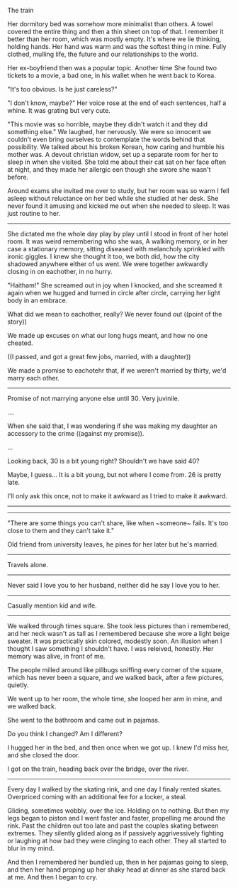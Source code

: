 The train 

















































Her dormitory bed was somehow more minimalist than others. A towel covered the entire thing and then a thin sheet on top of that. I remember it better than her room, which was mostly empty. It's where we lie thinking, holding hands. Her hand was warm and was the softest thing in mine. Fully clothed, mulling life, the future and our relationships to the world.

Her ex-boyfriend then was a popular topic. Another time She found two tickets to a movie, a bad one, in his wallet when he went back to Korea.

"It's too obvious. Is he just careless?"

"I don't know, maybe?" Her voice rose at the end of each sentences, half a whine. It was grating but very cute.

"This movie was so horrible, maybe they didn't watch it and they did something else." We laughed, her nervously. We were so innocent we couldn't even bring ourselves to contemplate the words behind that possibility. We talked about his broken Korean, how caring and humble his mother was. A devout christian widow, set up a separate room for her to sleep in when she visited. She told me about their cat sat on her face often at night, and they made her allergic een though she swore she wasn't before.


Around exams she invited me over to study, but her room was so warm I fell asleep without reluctance on her bed while she studied at her desk. She never found it amusing and kicked me out when she needed to sleep. It was just routine to her.


----------------

She dictated me the whole day play by play until I stood in front of her hotel room. It was weird remembering who she was, A walking memory, or in her case a stationary memory, sitting diseased with melancholy sprinkled with ironic giggles. I knew she thought it too, we both did, how the city shadowed anywhere either of us went. We were together awkwardly closing in on eachother, in no hurry.

"Haitham!" She screamed out in joy when I knocked, and she screamed it again when we hugged and turned in circle after circle, carrying her light body in an embrace. 

















































What did we mean to eachother, really? We never found out ((point of the story))




We made up excuses on what our long hugs meant, and how no one cheated.

((I passed, and got a great few jobs, married, with a daughter))



We made a promise to eachotehr that, if we weren't married by thirty, we'd marry each other.

----

Promise of not marrying anyone else until 30. Very juvinile.

....

When she said that, I was wondering if she was making my daughter an accessory to the crime ((against my promise)).

...

Looking back, 30 is a bit young right? Shouldn't we have said 40?

Maybe, I guess... It is a bit young, but not where I come from. 26 is pretty late.

I'll only ask this once, not to make it awkward as I tried to make it awkward.

-------








-------------

"There are some things you can't share, like when ~someone~ fails. It's too close to them and they can't take it."

Old friend from university leaves, he pines for her later but he's married.

-----------

Travels alone.

----------

Never said I love you to her husband, neither did he say I love you to her.

----------

Casually mention kid and wife.


-----------

We walked through times square. She took less pictures than i remembered, and her neck wasn't as tall as I remembered because she wore a light beige sweater. It was practically skin colored, modestly soon. An illusion when I thought I saw something I shouldn't have. I was releived, honestly. Her memory was alive, in front of me.

The people milled around like pillbugs sniffing every corner of the square, which has never been a square, and we walked back, after a few pictures, quietly.







We went up to her room, the whole time, she looped her arm in mine, and we walked back. 

She went to the bathroom and came out in pajamas.

Do you think I changed? Am I different?

I hugged her in the bed, and then once when we got up. I knew I'd miss her, and she closed the door.

I got on the train, heading back over the bridge, over the river. 

-------------------

Every day I walked by the skating rink, and one day I finaly rented skates. Overpriced coming with an additional fee for a locker, a steal.

Gliding, sometimes wobbly, over the ice. Holding on to nothing. But then my legs began to piston and I went faster and faster, propelling me around the rink. Past the children out too late and past the couples skating between extremes. They silently glided along as if passively aggrivessively fighting or laughing at how bad they were clinging to each other. They all started to blur in my mind.

And then I remembered her bundled up, then in her pajamas going to sleep, and then her hand proping up her shaky head at dinner as she stared back at me. And then I began to cry.









